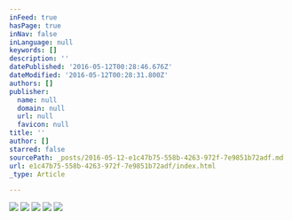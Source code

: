 ```yaml
---
inFeed: true
hasPage: true
inNav: false
inLanguage: null
keywords: []
description: ''
datePublished: '2016-05-12T00:28:46.676Z'
dateModified: '2016-05-12T00:28:31.800Z'
authors: []
publisher:
  name: null
  domain: null
  url: null
  favicon: null
title: ''
author: []
starred: false
sourcePath: _posts/2016-05-12-e1c47b75-558b-4263-972f-7e9851b72adf.md
url: e1c47b75-558b-4263-972f-7e9851b72adf/index.html
_type: Article

---
```

![](https://the-grid-user-content.s3-us-west-2.amazonaws.com/9134fc30-0be7-4758-9493-348491be1f44.jpg)
![](https://the-grid-user-content.s3-us-west-2.amazonaws.com/3255c9b6-e4c7-4d2f-87d3-cb6316392536.jpg)
![](https://the-grid-user-content.s3-us-west-2.amazonaws.com/49818240-e3a8-4d5c-9df4-ce8ba2eb19bc.jpg)
![](https://the-grid-user-content.s3-us-west-2.amazonaws.com/9f1b1528-89b0-4e39-944f-4753cd911116.jpg)
![](https://the-grid-user-content.s3-us-west-2.amazonaws.com/a7f20255-0aeb-4346-87f5-df434f42cd10.jpg)